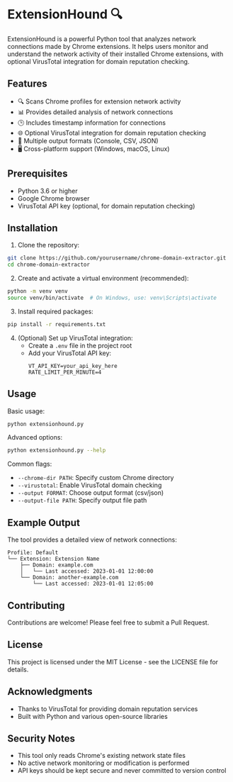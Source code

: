 # ExtensionHound 🔍

ExtensionHound is a powerful Python tool that analyzes network connections made by Chrome extensions. It helps users monitor and understand the network activity of their installed Chrome extensions, with optional VirusTotal integration for domain reputation checking.

## Features

- 🔍 Scans Chrome profiles for extension network activity
- 📊 Provides detailed analysis of network connections
- 🕒 Includes timestamp information for connections
- 🌐 Optional VirusTotal integration for domain reputation checking
- 📁 Multiple output formats (Console, CSV, JSON)
- 🖥️ Cross-platform support (Windows, macOS, Linux)

## Prerequisites

- Python 3.6 or higher
- Google Chrome browser
- VirusTotal API key (optional, for domain reputation checking)

## Installation

1. Clone the repository:
```bash
git clone https://github.com/yourusername/chrome-domain-extractor.git
cd chrome-domain-extractor
```

2. Create and activate a virtual environment (recommended):
```bash
python -m venv venv
source venv/bin/activate  # On Windows, use: venv\Scripts\activate
```

3. Install required packages:
```bash
pip install -r requirements.txt
```

4. (Optional) Set up VirusTotal integration:
   - Create a `.env` file in the project root
   - Add your VirusTotal API key:
     ```
     VT_API_KEY=your_api_key_here
     RATE_LIMIT_PER_MINUTE=4
     ```

## Usage

Basic usage:
```bash
python extensionhound.py
```

Advanced options:
```bash
python extensionhound.py --help
```

Common flags:
- `--chrome-dir PATH`: Specify custom Chrome directory
- `--virustotal`: Enable VirusTotal domain checking
- `--output FORMAT`: Choose output format (csv/json)
- `--output-file PATH`: Specify output file path

## Example Output

The tool provides a detailed view of network connections:
```
Profile: Default
└── Extension: Extension Name
    ├── Domain: example.com
    │   └── Last accessed: 2023-01-01 12:00:00
    └── Domain: another-example.com
        └── Last accessed: 2023-01-01 12:05:00
```

## Contributing

Contributions are welcome! Please feel free to submit a Pull Request.

## License

This project is licensed under the MIT License - see the LICENSE file for details.

## Acknowledgments

- Thanks to VirusTotal for providing domain reputation services
- Built with Python and various open-source libraries

## Security Notes

- This tool only reads Chrome's existing network state files
- No active network monitoring or modification is performed
- API keys should be kept secure and never committed to version control
